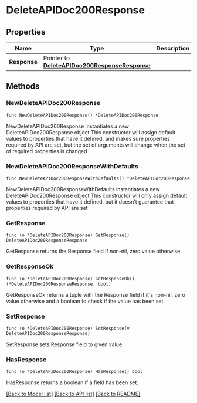 # DeleteAPIDoc200Response

## Properties

Name | Type | Description | Notes
------------ | ------------- | ------------- | -------------
**Response** | Pointer to [**DeleteAPIDoc200ResponseResponse**](DeleteAPIDoc200ResponseResponse.md) |  | [optional] 

## Methods

### NewDeleteAPIDoc200Response

`func NewDeleteAPIDoc200Response() *DeleteAPIDoc200Response`

NewDeleteAPIDoc200Response instantiates a new DeleteAPIDoc200Response object
This constructor will assign default values to properties that have it defined,
and makes sure properties required by API are set, but the set of arguments
will change when the set of required properties is changed

### NewDeleteAPIDoc200ResponseWithDefaults

`func NewDeleteAPIDoc200ResponseWithDefaults() *DeleteAPIDoc200Response`

NewDeleteAPIDoc200ResponseWithDefaults instantiates a new DeleteAPIDoc200Response object
This constructor will only assign default values to properties that have it defined,
but it doesn't guarantee that properties required by API are set

### GetResponse

`func (o *DeleteAPIDoc200Response) GetResponse() DeleteAPIDoc200ResponseResponse`

GetResponse returns the Response field if non-nil, zero value otherwise.

### GetResponseOk

`func (o *DeleteAPIDoc200Response) GetResponseOk() (*DeleteAPIDoc200ResponseResponse, bool)`

GetResponseOk returns a tuple with the Response field if it's non-nil, zero value otherwise
and a boolean to check if the value has been set.

### SetResponse

`func (o *DeleteAPIDoc200Response) SetResponse(v DeleteAPIDoc200ResponseResponse)`

SetResponse sets Response field to given value.

### HasResponse

`func (o *DeleteAPIDoc200Response) HasResponse() bool`

HasResponse returns a boolean if a field has been set.


[[Back to Model list]](../README.md#documentation-for-models) [[Back to API list]](../README.md#documentation-for-api-endpoints) [[Back to README]](../README.md)


